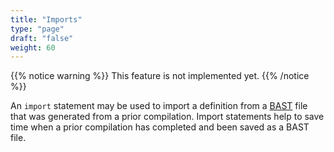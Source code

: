 ```yaml
---
title: "Imports"
type: "page"
draft: "false"
weight: 60
---
```


{{% notice warning %}}
This feature is not implemented yet. 
{{% /notice %}}

An `import` statement may be used to import a definition from a 
[BAST](../../future-work/bast.md) file that was generated from a prior 
compilation. Import statements help to save time when a prior compilation 
has completed and been saved as a BAST file. 
